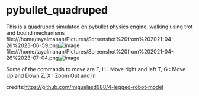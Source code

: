 # pybullet_quadruped
This is a quadruped simulated on pybullet physics engine, walking using trot and bound mechanisms
file:///home/tayalmanan/Pictures/Screenshot%20from%202021-04-26%2023-06-59.png![image](https://user-images.githubusercontent.com/42448031/116126674-8dff3880-a6e4-11eb-8db4-6514560cd462.png)
file:///home/tayalmanan/Pictures/Screenshot%20from%202021-04-26%2023-07-04.png![image](https://user-images.githubusercontent.com/42448031/116126947-de769600-a6e4-11eb-9721-6cc1cfb5d5f5.png)

Some of the commands to move are 
F, H : Move right and left
T, G : Move Up and Down
Z, X : Zoom Out and In

credits:https://github.com/miguelasd688/4-legged-robot-model
